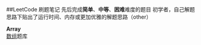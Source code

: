 ##LeetCode 刷题笔记 
先后完成**简单**、**中等**、**困难**难度的题目
初学者，自己解题思路下贴出了运行时间、内存或更加优雅的解题思路（other）

**Array**  
[数组](https://leetcode-cn.com/problemset/all/?topicSlugs=array)题库
